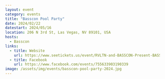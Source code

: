 ```yaml
---
layout: event
category: events
title: "Basscon Pool Party"
date: 2024/02/22
datestart: 2024/05/16
location: 206 N 3rd St, Las Vegas, NV 89101, USA
hosts:
  - Basscon
links:
  - title: Website
    url: https://www.seetickets.us/event/RVLTN-and-BASSCON-Present-BASSCON-POOL-PARTY-18/590739
  - title: Facebook
    url: https://www.facebook.com/events/755633903190339
image: /assets/img/events/basscon-pool-party-2024.jpg
---
```

